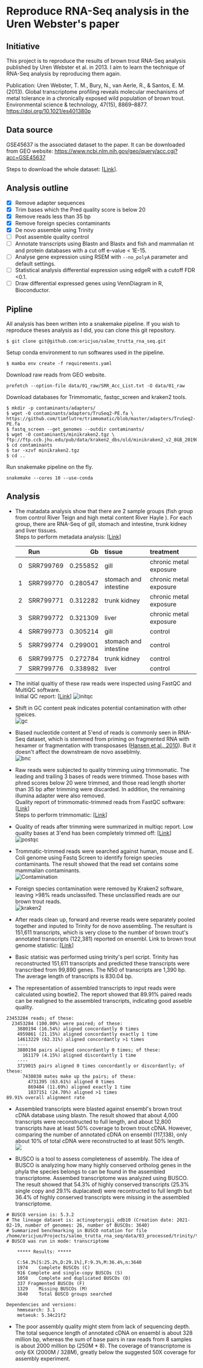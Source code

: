 # Reproduce RNA-Seq analysis in the Uren Webster's paper
## Initiative
This project is to reproduce the results of brown trout RNA-Seq analysis published by Uren Webster et al. in 2013. I aim to learn the technique of RNA-Seq analysis by reproducing them again.

Publication:
Uren Webster, T. M., Bury, N., van Aerle, R., & Santos, E. M. (2013). Global transcriptome profiling reveals molecular mechanisms of metal tolerance in a chronically exposed wild population of brown trout. Environmental science & technology, 47(15), 8869–8877. https://doi.org/10.1021/es401380p  


##  Data source
GSE45637 is the associated dataset to the paper. It can be downloaded from GEO website:
https://www.ncbi.nlm.nih.gov/geo/query/acc.cgi?acc=GSE45637

Steps to download the whole dataset: [[Link](notebooks/obtain_raw_reads_from_GEO.md)].

## Analysis outline
- [x] Remove adapter sequences  
- [x] Trim bases which the Pred quality score is below 20
- [x] Remove reads less than 35 bp  
- [x] Remove foreign species contaminants
- [x] De novo assemble using Trinity
- [ ] Post assemble quality control 
- [ ] Annotate transcripts using Blastn and Blastx and fish and mammalian nt and protein databases with a cut off e-value < 1E-15.  
- [ ] Analyse gene expression using RSEM with `--no_polyA` parameter and default settings.  
- [ ] Statistical analysis differential expression using edgeR with a cutoff FDR <0.1.  
- [ ] Draw differential expressed genes using VennDiagram in R, Bioconductor.  

## Pipline
All analysis has been written into a snakemake pipeline. If you wish to reproduce theses analysis as I did, you can clone this git repository.  
```
$ git clone git@github.com:ericjuo/salmo_trutta_rna_seq.git
```  
Setup conda environment to run softwares used in the pipeline.
```
$ mamba env create -f requirements.yaml
```  
Download raw reads from GEO website.
```
prefetch --option-file data/01_raw/SRR_Acc_List.txt -O data/01_raw
```

Download databases for Trimmomatic, fastqc_screen and kraken2 tools. 
```
$ mkdir -p contaminants/adapters/
$ wget -O contaminants/adapters/TruSeq2-PE.fa \ 
https://github.com/timflutre/trimmomatic/blob/master/adapters/TruSeq2-PE.fa
$ fastq_screen --get_genomes --outdir contaminants/
$ wget -O contaminants/minikraken2.tgz \ 
ftp://ftp.ccb.jhu.edu/pub/data/kraken2_dbs/old/minikraken2_v2_8GB_201904.tgz
$ cd contaminants
$ tar -xzvf minikraken2.tgz
$ cd ..
```  
Run snakemake pipeline on the fly.
```
snakemake --cores 10 --use-conda 
```

##  Analysis
-   The matadata analysis show that there are 2 sample groups (fish group from control River Teign and high metal content River Hayle ). For each group, there are RNA-Seq of gill, stomach and intestine, trunk kidney and liver tissues.  
Steps to perform metadata analysis: [[Link](notebooks/metadata_analysis.ipynb)]  

    |    | Run       |       Gb | tissue                | treatment              |
    |---:|:----------|---------:|:----------------------|:-----------------------|
    |  0 | SRR799769 | 0.255852 | gill                  | chronic metal exposure |
    |  1 | SRR799770 | 0.280547 | stomach and intestine | chronic metal exposure |
    |  2 | SRR799771 | 0.312282 | trunk kidney          | chronic metal exposure |
    |  3 | SRR799772 | 0.321309 | liver                 | chronic metal exposure |
    |  4 | SRR799773 | 0.305214 | gill                  | control                |
    |  5 | SRR799774 | 0.299001 | stomach and intestine | control                |
    |  6 | SRR799775 | 0.272784 | trunk kidney          | control                |
    |  7 | SRR799776 | 0.338982 | liver                 | control                |  


-   The initial qualtiy of these raw reads were inspected using FastQC and MultiQC software.  
    Initial QC report: [[Link](https://htmlpreview.github.io/?https://github.com/ericjuo/salmo_trutta_rna_seq/blob/master/report/initial_multiqc/raw_read_multiqc_report.html)]
    ![initqc](report/initial_multiqc/fastqc_per_base_sequence_quality_plot.png)
    

- Shift in GC content peak indicates potential contamination with other speices.  
![gc](./data/02_intermediate/SRR799769_1_fastqc_gc.png)  

-   Biased nucleotide content at 5'end of reads is commonly seen in RNA-Seq dataset, which is stemmed from priming on fragmented RNA with hexamer or fragmentation with transposases ([Hansen et al., 2010](https://academic.oup.com/nar/article/38/12/e131/2409775)). But it doesn't affect the downstream de novo asseblmly.  
![bnc](./data/02_intermediate/SRR799769_1_fastqc.png)

- Raw reads were subjected to quality trimming using trimmomatic. The leading and trailing 3 bases of reads were trimmed. Those bases with phred scores below 20 were trimmed, and those read length shorter than 35 bp after trimming were discarded. In addition, the remaining illumina adapter were also removed.    
Quality report of trimmomatic-trimmed reads from FastQC software: [[Link](https://htmlpreview.github.io/?https://github.com/ericjuo/salmo_trutta_rna_seq/blob/master/data/02_intermediate/SRR799770_1_paired_trimmomatic_fastqc.html)]  
Steps to perform trimmomatic: [[Link](./notebooks/quality_trimming_using_trimmomatic.md)]

- Quality of reads after trimming were summarized in multiqc report. Low quality bases at 3'end has been completely trimmed off: [[Link](https://htmlpreview.github.io/?https://github.com/ericjuo/salmo_trutta_rna_seq/blob/master/report/post_trim_multiqc/trimmomatic_trim_multiqc_report.html)]  
![postqc](report/post_trim_multiqc/fastqc_per_base_sequence_quality_plot.png)

- Trommatic-trimmed reads were searched against human, mouse and E. Coli genome using Fastq Screen to identify foreign species contaminants. The result showed that the read set contains some mammalian contaminants.  
![Contamination](report/pre_fastq_screen/SRR799769_1_paired_trimmomatic_screen.png)  

- Foreign species contamination were removed by Kraken2 software, leaving >98% reads unclassifed. These unclassified reads are our brown trout reads.    
![kraken2](report/post_fastq_screen/SRR799769_unclassified_1_screen.png)  

- After reads clean up, forward and reverse reads were separately pooled together and inputed to Trinity for de novo assembling. The resultant is 151,611 transcripts, which is very close to the number of brown trout's annotated transcripts (122,381) reported on ensembl. 
Link to brown trout genome statistic: [[Link](https://asia.ensembl.org/Salmo_trutta/Info/Annotation)]  

- Basic statisic was performed using trinity's perl script. Trinity has reconstructed 151,611 transcripts and predicted these transcripts were transcribed from 99,890 genes. The N50 of transcripts are 1,390 bp. The average length of transcripts is 830.04 bp.

- The representation of assembled transcripts to input reads were calculated using bowtie2. The report showed that 89.91% paired reads can be realigned to the assembled transcripts, indicating good asseble quality.  
```
23453284 reads; of these:
  23453284 (100.00%) were paired; of these:
    3880194 (16.54%) aligned concordantly 0 times
    4959861 (21.15%) aligned concordantly exactly 1 time
    14613229 (62.31%) aligned concordantly >1 times
    ----
    3880194 pairs aligned concordantly 0 times; of these:
      161179 (4.15%) aligned discordantly 1 time
    ----
    3719015 pairs aligned 0 times concordantly or discordantly; of these:
      7438030 mates make up the pairs; of these:
        4731395 (63.61%) aligned 0 times
        869484 (11.69%) aligned exactly 1 time
        1837151 (24.70%) aligned >1 times
89.91% overall alignment rate
```

- Assembled transcripts were blasted against ensembl's brown trout cDNA database using blastn. The result showed that about 4,000 transcripts were reconstructed to full length, and about 12,800 transcripts have at least 50% coverage to brown trout cDNA. However, comparing the number of annotated cDNA on ensembl (117,138), only about 10% of total cDNA were reconstructed to at least 50% length.  
![](report/trinitystats/full_len_brown_trout_cDNA.jpg)

- BUSCO is a tool to assess completeness of assembly. The idea of BUSCO is analyzing how many highly conserved ortholog genes in the phyla the species belongs to can be found in the assembled transcriptome. Assembed transcriptome was analyzed using BUSCO. The result showed that 54.3% of highly conserved transcripts (25.3% single copy and 29.1% duplacated) were recontructed to full length but 36.4% of highly conserved transcripts were missing in the assembled transcriptome. 
```
# BUSCO version is: 5.3.2 
# The lineage dataset is: actinopterygii_odb10 (Creation date: 2021-02-19, number of genomes: 26, number of BUSCOs: 3640)
# Summarized benchmarking in BUSCO notation for file /home/ericjuo/Projects/salmo_trutta_rna_seq/data/03_processed/trinity/trinity.Trinity.fasta
# BUSCO was run in mode: transcriptome

	***** Results: *****

	C:54.3%[S:25.2%,D:29.1%],F:9.3%,M:36.4%,n:3640	   
	1974	Complete BUSCOs (C)			   
	916	Complete and single-copy BUSCOs (S)	   
	1058	Complete and duplicated BUSCOs (D)	   
	337	Fragmented BUSCOs (F)			   
	1329	Missing BUSCOs (M)			   
	3640	Total BUSCO groups searched		   

Dependencies and versions:
	hmmsearch: 3.1
	metaeuk: 5.34c21f2
  ```

  - The poor assembly quality might stem from lack of sequencing depth. The total sequence length of annotated cDNA on ensembl is about 328 million bp, whereas the sum of base pairs in raw reads from 8 samples is about 2000 million bp (250M * 8). The coverage of transcriptome is only 6X (2000M / 328M), greatly below the suggested 50X coverage for assembly experiment.  